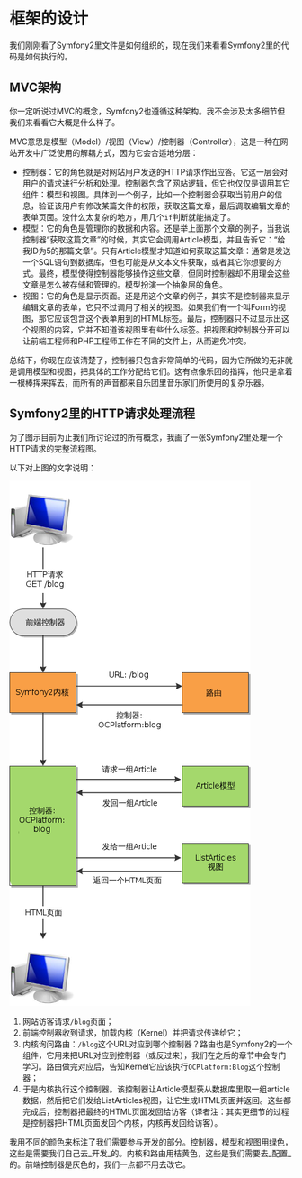 # 框架的设计 #

我们刚刚看了Symfony2里文件是如何组织的，现在我们来看看Symfony2里的代码是如何执行的。

## MVC架构 ##

你一定听说过MVC的概念，Symfony2也遵循这种架构。我不会涉及太多细节但我们来看看它大概是什么样子。

MVC意思是模型（Model）/视图（View）/控制器（Controller），这是一种在网站开发中广泛使用的解耦方式，因为它会合适地分层：

- 控制器：它的角色就是对网站用户发送的HTTP请求作出应答。它这一层会对用户的请求进行分析和处理。控制器包含了网站逻辑，但它也仅仅是调用其它组件：模型和视图。具体到一个例子，比如一个控制器会获取当前用户的信息，验证该用户有修改某篇文件的权限，获取这篇文章，最后调取编辑文章的表单页面。没什么太复杂的地方，用几个`if`判断就能搞定了。
- 模型：它的角色是管理你的数据和内容。还是举上面那个文章的例子，当我说控制器“获取这篇文章”的时候，其实它会调用Article模型，并且告诉它：“给我ID为5的那篇文章”。只有Article模型才知道如何获取这篇文章：通常是发送一个SQL语句到数据库，但也可能是从文本文件获取，或者其它你想要的方式。最终，模型使得控制器能够操作这些文章，但同时控制器却不用理会这些文章是怎么被存储和管理的。模型扮演一个抽象层的角色。
- 视图：它的角色是显示页面。还是用这个文章的例子，其实不是控制器来显示编辑文章的表单，它只不过调用了相关的视图。如果我们有一个叫Form的视图，那它应该包含这个表单用到的HTML标签。最后，控制器只不过显示出这个视图的内容，它并不知道该视图里有些什么标签。把视图和控制器分开可以让前端工程师和PHP工程师工作在不同的文件上，从而避免冲突。

总结下，你现在应该清楚了，控制器只包含非常简单的代码，因为它所做的无非就是调用模型和视图，把具体的工作分配给它们。这有点像乐团的指挥，他只是拿着一根棒挥来挥去，而所有的声音都来自乐团里音乐家们所使用的复杂乐器。

## Symfony2里的HTTP请求处理流程 ##

为了图示目前为止我们所讨论过的所有概念，我画了一张Symfony2里处理一个HTTP请求的完整流程图。

以下对上图的文字说明：

![](./images/http_request.png)

1. 网站访客请求`/blog`页面；
2. 前端控制器收到请求，加载内核（Kernel）并把请求传递给它；
3. 内核询问路由：`/blog`这个URL对应到哪个控制器？路由也是Symfony2的一个组件，它用来把URL对应到控制器（或反过来），我们在之后的章节中会专门学习。路由做完对应后，告知Kernel它应该执行`OCPlatform:Blog`这个控制器；
4. 于是内核执行这个控制器。该控制器让Article模型获从数据库里取一组article数据，然后把它们发给ListArticles视图，让它生成HTML页面并返回。这些都完成后，控制器把最终的HTML页面发回给访客（译者注：其实更细节的过程是控制器把HTML页面发回个内核，内核再发回给访客）。

我用不同的颜色来标注了我们需要参与开发的部分。控制器，模型和视图用绿色，这些是需要我们自己去_开发_的。内核和路由用桔黄色，这些是我们需要去_配置_的。前端控制器是灰色的，我们一点都不用去改它。


